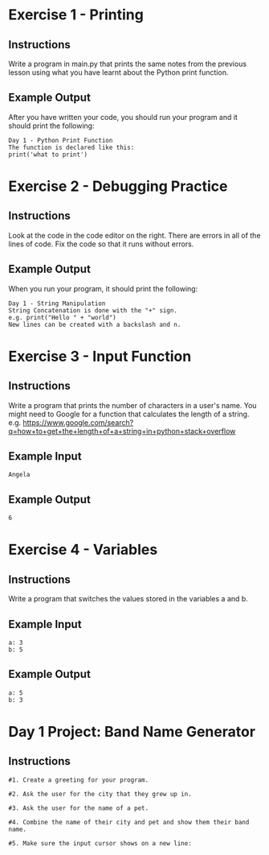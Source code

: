 # Exercise 1 - Printing 
## Instructions
Write a program in main.py that prints the same notes from the previous lesson using what you have learnt about the Python print function.
## Example Output
After you have written your code, you should run your program and it should print the following:
```
Day 1 - Python Print Function
The function is declared like this:
print('what to print')
```
# Exercise 2 - Debugging Practice
## Instructions
Look at the code in the code editor on the right. There are errors in all of the lines of code. Fix the code so that it runs without errors.

## Example Output
When you run your program, it should print the following:
```
Day 1 - String Manipulation
String Concatenation is done with the "+" sign.
e.g. print("Hello " + "world")
New lines can be created with a backslash and n.
```
# Exercise 3 - Input Function
## Instructions
Write a program that prints the number of characters in a user's name. You might need to Google for a function that calculates the length of a string.
e.g.
https://www.google.com/search?q=how+to+get+the+length+of+a+string+in+python+stack+overflow

## Example Input
```
Angela
```
## Example Output
```
6
```
# Exercise 4 - Variables
## Instructions
Write a program that switches the values stored in the variables a and b.

## Example Input
```
a: 3
b: 5
```
## Example Output
```
a: 5
b: 3
```
# Day 1 Project: Band Name Generator
## Instructions
```
#1. Create a greeting for your program.

#2. Ask the user for the city that they grew up in.

#3. Ask the user for the name of a pet.

#4. Combine the name of their city and pet and show them their band name.

#5. Make sure the input cursor shows on a new line:
```
